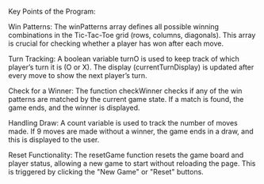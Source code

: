 Key Points of the Program:

Win Patterns:
The winPatterns array defines all possible winning combinations in the Tic-Tac-Toe grid (rows, columns, diagonals). This array is crucial for checking whether a player has won after each move.

Turn Tracking:
A boolean variable turnO is used to keep track of which player’s turn it is (O or X).
The display (currentTurnDisplay) is updated after every move to show the next player’s turn.

Check for a Winner:
The function checkWinner checks if any of the win patterns are matched by the current game state. If a match is found, the game ends, and the winner is displayed.

Handling Draw:
A count variable is used to track the number of moves made. If 9 moves are made without a winner, the game ends in a draw, and this is displayed to the user.

Reset Functionality:
The resetGame function resets the game board and player status, allowing a new game to start without reloading the page. This is triggered by clicking the "New Game" or "Reset" buttons.
